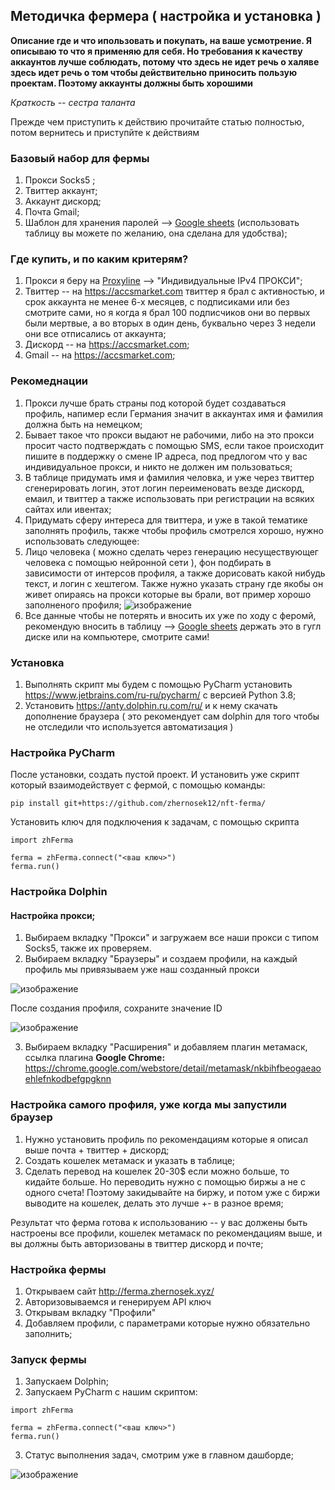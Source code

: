 ## Методичка фермера ( настройка и установка )

__Описание где и что ипользовать и покупать, на ваше усмотрение. Я описываю то что я применяю для себя. Но требования к качеству аккаунтов лучше соблюдать, потому что здесь не идет речь о халяве здесь идет речь о том чтобы действительно приносить пользую проектам. Поэтому аккаунты должны быть хорошими__

_Краткость -- сестра таланта_

Прежде чем приступить к действию прочитайте статью полностью, потом вернитесь и приступйте к действиям


### Базовый набор для фермы

1. Прокси Socks5 ;
2. Твиттер аккаунт;
3. Аккаунт дискорд;
4. Почта Gmail;
5. Шаблон для хранения паролей --> [Google sheets](https://docs.google.com/spreadsheets/d/1rk5FAp_mhQR3yznUDIcbqQ6YSRv9BBpuswguIe1S268/edit?usp=sharing) (использовать таблицу вы можете по желанию, она сделана для удобства);


### Где купить, и по каким критерям?

1. Прокси я беру на [Proxyline](https://proxyline.net/) --> "Индивидуальные IPv4 ПРОКСИ";
2. Твиттер -- на https://accsmarket.com твиттер я брал с активностью, и срок аккаунта не менее 6-х месяцев, с подписиками или без смотрите сами, но я когда я брал 100 подписчиков они во первых были мертвые, а во вторых в один день, буквально через 3 недели они все отписались от аккаунта;
3. Дискорд -- на https://accsmarket.com;
4. Gmail -- на https://accsmarket.com;


### Рекомеднации

1. Прокси лучше брать страны под которой будет создаваться профиль, напимер если Германия значит в аккаунтах имя и фамилия должна быть на немецком;
2. Бывает такое что прокси выдают не рабочими, либо на это прокси просит часто подтверждать с помощью SMS, если такое происходит пишите в поддержку о смене IP адреса, под предлогом что у вас индивидуальное прокси, и никто не должен им пользоваться;
3. В таблице придумать имя и фамилия человка, и уже через твиттер сгенерировать логин, этот логин переименовать везде дискорд, емаил, и твиттер а также использовать при регистрации на всяких сайтах или ивентах;
4. Придумать сферу интереса для твиттера, и уже в такой тематике заполнять профиль, также чтобы профиль смотрелся хорошо, нужно использовать следующее:
5. Лицо человека ( можно сделать через генерацию несуществующег человека с помощью нейронной сети ), фон подбирать в зависимости от интерсов профиля, а также дорисовать какой нибудь текст, и логин с хештегом. Также нужно указать страну где якобы он живет опираясь на прокси которые вы брали, вот пример хорошо заполненого профиля;
![изображение](https://user-images.githubusercontent.com/17593539/216698621-5d5fa209-5be9-4a5a-ae09-763949c1cb7e.png)
6. Все данные чтобы не потерять и вносить их уже по ходу с феромй, рекомендую вносить в таблицу --> [Google sheets](https://docs.google.com/spreadsheets/d/1rk5FAp_mhQR3yznUDIcbqQ6YSRv9BBpuswguIe1S268/edit?usp=sharing) держать это в гугл диске или на компьютере, смотрите сами!

### Установка

1. Выполнять скрипт мы будем с помощью PyCharm установить https://www.jetbrains.com/ru-ru/pycharm/ с версией Python 3.8;
2. Установить https://anty.dolphin.ru.com/ru/ и к нему скачать дополнение браузера ( это рекомендует сам dolphin для того чтобы не отследили что используется автоматизация ) 


### Настройка PyCharm

После установки, создать пустой проект. И установить уже скрипт который взаимодействует с фермой, с помощью команды:
```
pip install git+https://github.com/zhernosek12/nft-ferma/
```
Установить ключ для подключения к задачам, с помощью скрипта
```
import zhFerma

ferma = zhFerma.connect("<ваш ключ>")
ferma.run()

```

### Настройка Dolphin

#### Настройка прокси;

1. Выбираем вкладку "Прокси" и загружаем все наши прокси с типом Socks5, также их проверяем.
2. Выбираем вкладку "Браузеры" и создаем профили, на каждый профиль мы привязываем уже наш созданный прокси

![изображение](https://user-images.githubusercontent.com/17593539/216833524-54c4bca3-04e9-49a9-b2a7-cc45f93026b1.png)

После создания профиля, сохраните значение ID

![изображение](https://user-images.githubusercontent.com/17593539/216833940-fc4102e2-f452-402d-9f0b-2088039e31d0.png)

3. Выбираем вкладку "Расширения" и добавляем плагин метамаск, ссылка плагина __Google Chrome:__ https://chrome.google.com/webstore/detail/metamask/nkbihfbeogaeaoehlefnkodbefgpgknn


### Настройка самого профиля, уже когда мы запустили браузер

1. Нужно установить профиль по рекомендациям которые я описал выше почта + твиттер + дискорд;
2. Создать кошелек метамаск и указать в таблице;
3. Сделать перевод на кошелек 20-30$ если можно больше, то кидайте больше. Но переводить нужно с помощью биржы а не с одного счета! Поэтому закидывайте на биржу, и потом уже с биржи выводите на кошелек, делать это лучше +- в разное время;

Результат что ферма готова к использованию -- у вас должены быть настроены все профили, кошелек метамаск по рекомендациям выше, и вы должны быть авторизованы в твиттер дискорд и почте;

### Настройка фермы

1. Открываем сайт http://ferma.zhernosek.xyz/
2. Авторизовываемся и генерируем API ключ
3. Открывам вкладку "Профили"
4. Добавляем профили, с параметрами которые нужно обязательно заполнить;

### Запуск фермы


1. Запускаем Dolphin;
2. Запускаем PyCharm с нашим скриптом:
```
import zhFerma

ferma = zhFerma.connect("<ваш ключ>")
ferma.run()

```
3. Статус выполнения задач, смотрим уже в главном дашборде;

![изображение](https://user-images.githubusercontent.com/17593539/216703846-a62b058b-2066-4052-8976-15c2a0903c95.png)

